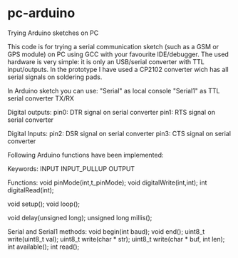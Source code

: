 # pc-arduino
Trying Arduino sketches on PC

This code is for trying a serial communication sketch (such as a GSM or GPS module) on PC using GCC with your 
favourite IDE/debugger. The used hardware is very simple: it is only an USB/serial converter with TTL input/outputs.
In the prototype I have used a CP2102 converter wich has all serial signals on soldering pads.

In Arduino sketch you can use:
"Serial" as local console
"Serial1" as TTL serial converter TX/RX

Digital outputs:
pin0: DTR signal on serial converter
pin1: RTS signal on serial converter

Digital Inputs:
pin2: DSR signal on serial converter
pin3: CTS signal on serial converter


Following Arduino functions have been implemented:

Keywords:
INPUT
INPUT_PULLUP
OUTPUT

Functions:
void pinMode(int,t_pinMode);
void digitalWrite(int,int);
int  digitalRead(int);

void setup();
void loop();

void delay(unsigned long);
unsigned long millis();

Serial and Serial1 methods:
void begin(int baud);
void end();
uint8_t write(uint8_t val);
uint8_t write(char * str);
uint8_t write(char * buf, int len);
int available();
int read();
